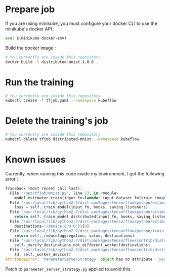 # Prepare job

If you are using minikube, you must configure your docker CLI to use the minikube's docker API :

```bash
eval $(minikube docker-env)
```

Build the docker image :

```bash
# You currently are inside this repository
docker build -t distributed-mnist:1.0.0 .
```

# Run the training

```bash
# You currently are inside this repository
kubectl create -f tfjob.yaml --namespace kubeflow
```

# Delete the training's job

```bash
# You currently are inside this repository
kubectl delete tfjob distributed-mnist --namespace kubeflow
```

# Known issues

Currently, when running this code inside my environment, I got the following error :
```python
Traceback (most recent call last):
  File "/opt/tfjob/mnist.py", line 53, in <module>
    model_estimator.train(input_fn=lambda: input_dataset_fn(train_images, train_labels), steps=2000)
  File "/usr/local/lib/python2.7/dist-packages/tensorflow/python/estimator/estimator.py", line 354, in train
    loss = self._train_model(input_fn, hooks, saving_listeners)
  File "/usr/local/lib/python2.7/dist-packages/tensorflow/python/estimator/estimator.py", line 1205, in _train_model
    return self._train_model_distributed(input_fn, hooks, saving_listeners)
  File "/usr/local/lib/python2.7/dist-packages/tensorflow/python/estimator/estimator.py", line 1321, in _train_model_distributed
    destinations='/device:CPU:0'))[0]
  File "/usr/local/lib/python2.7/dist-packages/tensorflow/python/training/distribute.py", line 751, in reduce
    return self._reduce(aggregation, value, destinations)
  File "/usr/local/lib/python2.7/dist-packages/tensorflow/contrib/distribute/python/parameter_server_strategy.py", line 305, in _reduce
    self._verify_destinations_not_different_worker(destinations)
  File "/usr/local/lib/python2.7/dist-packages/tensorflow/contrib/distribute/python/parameter_server_strategy.py", line 302, in _verify_destinations_not_different_worker
    (d, self._worker_device))
AttributeError: 'ParameterServerStrategy' object has no attribute '_worker_device'
```

Patch to `parameter_server_strategy.py` applied to avoid this.